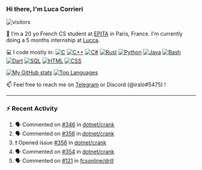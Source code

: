### Hi there, I'm Luca Corrieri

![visitors](https://visitor-badge.glitch.me/badge?page_id=corrieriluca.corrieriluca)

👋 I'm a 20 yo French CS student at [EPITA](https://www.epita.fr/) in Paris, France.
I'm currently doing a 5 months internship at [Lucca](https://www.lucca-hr.com/).

💻 I code mostly in:
[![C](https://img.shields.io/badge/C-2570ae.svg?style=flat-square&logo=c&logoColor=white)](#)
[![C++](https://img.shields.io/badge/C%2b%2b-659bd3.svg?style=flat-square&logo=c%2B%2B&logoColor=white)](#)
[![C#](https://img.shields.io/badge/C%23-1e9e25.svg?style=flat-square&logo=c%20sharp&logoColor=white)](#)
[![Rust](https://img.shields.io/badge/Rust-c14566?style=flat-square&logo=rust&logoColor=white)](#)
[![Python](https://img.shields.io/badge/Python-3b78a7.svg?style=flat-square&logo=python&logoColor=white)](#)
[![Java](https://img.shields.io/badge/Java-ea2e2d.svg?style=flat-square&logo=java&logoColor=white)](#)
[![Bash](https://img.shields.io/badge/Bash-4ab056?style=flat-square&logo=gnu%20bash&logoColor=white)](#)
[![Dart](https://img.shields.io/badge/Dart-0175c2?style=flat-square&logo=dart&logoColor=white)](#)
[![SQL](https://img.shields.io/badge/SQL-eeeeee.svg?style=flat-square&logo=mysql&logoColor=black)](#)
[![HTML](https://img.shields.io/badge/HTML-f16625?style=flat-square&logo=html5&logoColor=white)](#)
[![CSS](https://img.shields.io/badge/CSS-264ee4?style=flat-square&logo=css3&logoColor=white)](#)

[![My GitHub stats](https://github-readme-stats.vercel.app/api?username=corrieriluca&count_private=true&include_all_commits=true&show_icons=true&theme=monokai)](#)
[![Top Languages](https://github-readme-stats.vercel.app/api/top-langs/?username=corrieriluca&layout=compact&theme=monokai)](#)

📫 Feel free to reach me on [Telegram](https://t.me/luccorri) or Discord (@iralo#5475) !

---

### :zap: Recent Activity

<!--START_SECTION:activity-->
1. 🗣 Commented on [#346](https://github.com/dotnet/crank/issues/346) in [dotnet/crank](https://github.com/dotnet/crank)
2. 🗣 Commented on [#356](https://github.com/dotnet/crank/issues/356) in [dotnet/crank](https://github.com/dotnet/crank)
3. ❗️ Opened issue [#356](https://github.com/dotnet/crank/issues/356) in [dotnet/crank](https://github.com/dotnet/crank)
4. 🗣 Commented on [#354](https://github.com/dotnet/crank/issues/354) in [dotnet/crank](https://github.com/dotnet/crank)
5. 🗣 Commented on [#121](https://github.com/fcsonline/drill/issues/121) in [fcsonline/drill](https://github.com/fcsonline/drill)
<!--END_SECTION:activity-->
